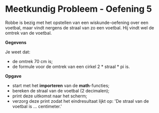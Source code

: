 # Meetkundig Probleem - Oefening 5
Robbe is bezig met het opstellen van een wiskunde-oefening over een voetbal, maar vindt nergens de straal van zo een voetbal. Hij vindt wel de omtrek van de voetbal. 

**Gegevens**

Je weet dat: 
* de omtrek 70 cm is; 
* de formule voor de omtrek van een cirkel 2 * straal * pi is.

**Opgave**
* start met het **importeren** van de **math**-functies;
* bereken de straal van de voetbal (2 decimalen);
* print deze uitkomst naar het scherm;
* verzorg deze print zodat het eindresultaat lijkt op: 
'De straal van de voetbal is ... centimeter.'

